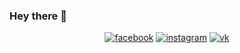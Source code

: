 ### Hey there 👋

<!--
**OlgaGolovkina/OlgaGolovkina** is a ✨ _special_ ✨ repository because its `README.md` (this file) appears on your GitHub profile.

Here are some ideas to get you started:

- 🔭 I’m currently working on ...
- 🌱 I’m currently learning ...
- 👯 I’m looking to collaborate on ...
- 🤔 I’m looking for help with ...
- 💬 Ask me about ...
- 📫 How to reach me: ...
- 😄 Pronouns: ...
- ⚡ Fun fact: ...
-->

<p align="center">
  <a href="https://www.facebook.com/coddess"><img src="https://img.icons8.com/color/96/000000/facebook.png" alt="facebook"/></a>
  <a href="https://www.instagram.com/september013/"><img src="https://img.icons8.com/color/96/000000/instagram-new.png" alt="instagram"/></a>
  <a href="https://vk.com/id239398325"><img src="https://img.icons8.com/nolan/96/vk-circled.png" alt="vk"/></a>
</p>
